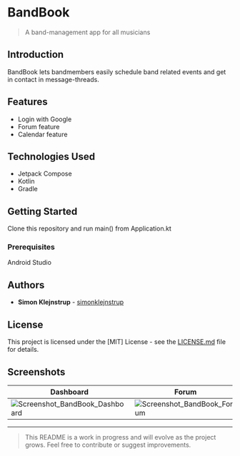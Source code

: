 # BandBook

> A band-management app for all musicians

## Introduction

BandBook lets bandmembers easily schedule band related events and get in contact in message-threads.

## Features

- Login with Google
- Forum feature
- Calendar feature

## Technologies Used

- Jetpack Compose
- Kotlin
- Gradle

## Getting Started

Clone this repository and run main() from Application.kt

### Prerequisites

Android Studio

## Authors

- **Simon Klejnstrup** - [simonklejnstrup](https://github.com/simonklejnstrup)

## License

This project is licensed under the [MIT] License - see the [LICENSE.md](LICENSE.md) file for details.



## Screenshots


| Dashboard | Forum | New calendar entry | Calendar | 
| --- | --- |  --- | --- |
| ![Screenshot_BandBook_Dashboard](https://github.com/simonklejnstrup/BandBookAndroid/assets/63997120/79515725-2371-4b9c-9779-52ac3090d387)| ![Screenshot_BandBook_Forum](https://github.com/simonklejnstrup/BandBookAndroid/assets/63997120/30aa6a84-0e34-464b-a930-73c9aab50529) | ![Screenshot_BandBook_NewCalendarEntry](https://github.com/simonklejnstrup/BandBookAndroid/assets/63997120/ef062545-4d38-4423-96d4-30026c419d41)| ![Screenshot_20240514_201309_theBandBook](https://github.com/simonklejnstrup/BandBookAndroid/assets/63997120/6ddf9ea5-1586-4bde-8c95-20c09e4274ef) |


---

> This README is a work in progress and will evolve as the project grows. Feel free to contribute or suggest improvements.
